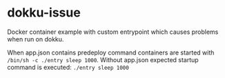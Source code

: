 # dokku-issue

Docker container example with custom entrypoint which causes problems when run on dokku.

When app.json contains predeploy command containers are started with `/bin/sh -c ./entry sleep 1000`.
Without app.json expected startup command is executed: `./entry sleep 1000`
